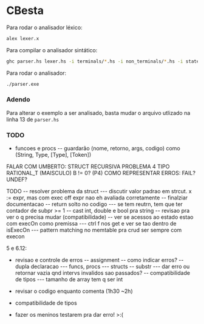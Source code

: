 # CBesta

Para rodar o analisador léxico:

```sh
alex lexer.x
```

Para compilar o analisador sintático:

```sh
ghc parser.hs lexer.hs -i terminals/*.hs -i non_terminals/*.hs -i state/*.hs -i execution/*.hs
```

Para rodar o analisador:
```sh
./parser.exe
```

### Adendo

Para alterar o exemplo a ser analisado, basta mudar o arquivo utlizado
na linha 13 de `parser.hs`


### TODO
- funcoes e procs
-- guardarão (nome, retorno, args, codigo) como (String, Type, [Type], [Token])


FALAR COM UMBERTO:
  STRUCT RECURSIVA
  PROBLEMA 4 TIPO RATIONAL_T (MAISCULO)
  B != 0? (P4)
  COMO REPRESENTAR ERROS: FAIL? UNDEF?




TODO 
-- resolver problema da struct
--- discutir valor padrao em strcut. x := expr, mas com exec off expr nao eh avaliada corretamente
-- finalziar documentacao
-- return solto no codigo
--- se tem reutrn, tem que ter contador de subpr >= 1
-- cast int, double e bool pra string
-- revisao pra ver o q precisa mudar (compatibilidade)
-- ver se acessos ao estado estao com execOn como premissa
--- ctrl f nos get e ver se tao dentro de isExecOn
--- pattern matching no memtable pra crud ser sempre com execon





5 e 6.12:
  - revisao e controle de erros
  -- assignment
  -- como indicar erros?
  -- dupla declaracao
  --- funcs, procs
  --- structs
  -- substr
  --- dar erro ou retornar vazia qnd intervs invalidos sao passados?
  -- compatibilidade de tipos
  --- tamanho de array tem q ser int

  - revisar o codigo enquanto comenta (1h30 ~2h)
  - compatibilidade de tipos
  - fazer os meninos testarem pra dar erro! >:(